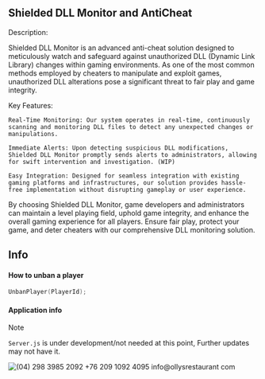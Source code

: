 ## Shielded DLL Monitor and AntiCheat

Description:

Shielded DLL Monitor is an advanced anti-cheat solution designed to meticulously watch and safeguard against unauthorized DLL (Dynamic Link Library) changes within gaming environments. As one of the most common methods employed by cheaters to manipulate and exploit games, unauthorized DLL alterations pose a significant threat to fair play and game integrity.

Key Features:

    Real-Time Monitoring: Our system operates in real-time, continuously scanning and monitoring DLL files to detect any unexpected changes or manipulations.

    Immediate Alerts: Upon detecting suspicious DLL modifications, Shielded DLL Monitor promptly sends alerts to administrators, allowing for swift intervention and investigation. (WIP)

    Easy Integration: Designed for seamless integration with existing gaming platforms and infrastructures, our solution provides hassle-free implementation without disrupting gameplay or user experience.
    
By choosing Shielded DLL Monitor, game developers and administrators can maintain a level playing field, uphold game integrity, and enhance the overall gaming experience for all players. Ensure fair play, protect your game, and deter cheaters with our comprehensive DLL monitoring solution.


## Info
#### How to unban a player 
```cpp
UnbanPlayer(PlayerId);
```
#### Application info
>[!NOTE]
> `Server.js` is under development/not needed at this point, Further updates may not have it.

![(04) 298 3985 2092 +76 209 1092 4095 info@ollysrestaurant com](https://github.com/Josephfallen/Vail-Anti-Cheat/assets/108951296/53009d86-7c15-4875-b94b-0cc56cb9a234)
